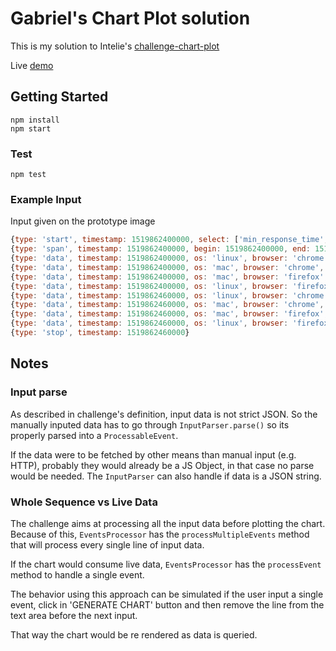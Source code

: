 # Gabriel's Chart Plot solution

This is my solution to Intelie's [challenge-chart-plot](https://github.com/intelie/challenge-chart-plot)

Live [demo](https://gabrielcs-chart-plot.herokuapp.com/)

## Getting Started

```
npm install
npm start
```

### Test

```
npm test
```

### Example Input

Input given on the prototype image

```javascript
{type: 'start', timestamp: 1519862400000, select: ['min_response_time', 'max_response_time'], group: ['os', 'browser']}
{type: 'span', timestamp: 1519862400000, begin: 1519862400000, end: 1519862460000}
{type: 'data', timestamp: 1519862400000, os: 'linux', browser: 'chrome', min_response_time: 0.1, max_response_time: 1.3}
{type: 'data', timestamp: 1519862400000, os: 'mac', browser: 'chrome', min_response_time: 0.2, max_response_time: 1.2}
{type: 'data', timestamp: 1519862400000, os: 'mac', browser: 'firefox', min_response_time: 0.3, max_response_time: 1.2}
{type: 'data', timestamp: 1519862400000, os: 'linux', browser: 'firefox', min_response_time: 0.1, max_response_time: 1.0}
{type: 'data', timestamp: 1519862460000, os: 'linux', browser: 'chrome', min_response_time: 0.2, max_response_time: 0.9}
{type: 'data', timestamp: 1519862460000, os: 'mac', browser: 'chrome', min_response_time: 0.1, max_response_time: 1.0}
{type: 'data', timestamp: 1519862460000, os: 'mac', browser: 'firefox', min_response_time: 0.2, max_response_time: 1.1}
{type: 'data', timestamp: 1519862460000, os: 'linux', browser: 'firefox', min_response_time: 0.3, max_response_time: 1.4}
{type: 'stop', timestamp: 1519862460000}
```

## Notes

### Input parse

As described in challenge's definition, input data is not strict JSON. So the manually inputed data has to go through `InputParser.parse()` so its properly parsed into a `ProcessableEvent`.

If the data were to be fetched by other means than manual input (e.g. HTTP), probably they would already be a JS Object, in that case no parse would be needed. The `InputParser` can also handle if data is a JSON string.

### Whole Sequence vs Live Data

The challenge aims at processing all the input data before plotting the chart. Because of this, `EventsProcessor` has the `processMultipleEvents` method that will process every single line of input data.

If the chart would consume live data, `EventsProcessor` has the `processEvent` method to handle a single event.

The behavior using this approach can be simulated if the user input a single event, click in 'GENERATE CHART' button and then remove the line from the text area before the next input.

That way the chart would be re rendered as data is queried.
